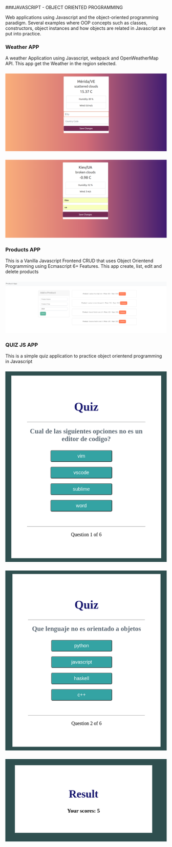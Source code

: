 ###JAVASCRIPT - OBJECT ORIENTED PROGRAMMING


Web applications using Javascript and the object-oriented programming paradigm. Several examples where OOP concepts such as classes, constructors, object instances and how objects are related in Javascript are put into practice.



### Weather APP
A weather Application using Javascript, webpack and OpenWeatherMap API.
This app get the Weather in the region selected.
### ![Screenshot](WeatherAPP/img/1.png)
### ![Screenshot](WeatherAPP/img/2.png)




### Products APP
This is a Vanilla Javascript Frontend CRUD that uses Object Orientend Programming using Ecmascript 6+ Features.
This app create, list, edit and delete products
### ![Screenshot](ProductApp/img/1.png)


### QUIZ JS APP
This is a simple quiz application to practice object orientend programming in Javascript
### ![Screenshot](QuizJs/img/1.png)
### ![Screenshot](QuizJs/img/2.png)
### ![Screenshot](QuizJs/img/3.png)






